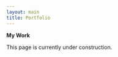 ```yaml
---
layout: main
title: Portfolio
---
```


<b>My Work</b>

<p align="justify">This page is currently under construction.</p>

<br>
